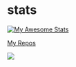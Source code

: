 # stats

[![My Awesome Stats](https://awesome-github-stats.azurewebsites.net/user-stats/kashif-nawaz)](https://git.io/awesome-stats-card)

[My Repos](https://github.com/kashif-nawaz?tab=repositories)


![](https://komarev.com/ghpvc/?username=kashif-nawaz)


